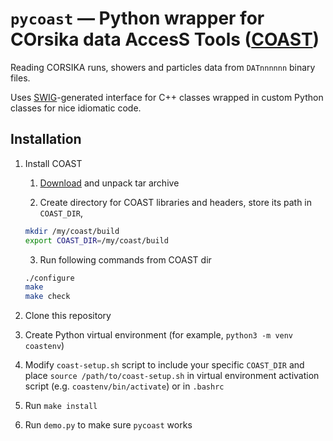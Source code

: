 # `pycoast` — Python wrapper for **CO**rsika data **A**cces**S** **T**ools ([COAST](https://web.ikp.kit.edu/rulrich/coast.html))

Reading CORSIKA runs, showers and particles data from `DATnnnnnn` binary files.

Uses [SWIG](http://www.swig.org/)-generated interface for C++ classes wrapped in custom Python classes for nice idiomatic code.


## Installation

1. Install COAST
   1. [Download](https://web.ikp.kit.edu/rulrich/coast-files/coast-v4r5.tar.gz) and unpack tar archive
  
   2. Create directory for COAST libraries and headers, store its path in `COAST_DIR`, 

   ```bash
   mkdir /my/coast/build
   export COAST_DIR=/my/coast/build
   ```

   3. Run following commands from COAST dir
   ```bash
   ./configure
   make
   make check
   ```

2. Clone this repository
3. Create Python virtual environment (for example, `python3 -m venv coastenv`)
4. Modify `coast-setup.sh` script to include your specific `COAST_DIR` and place `source /path/to/coast-setup.sh` in virtual environment activation script (e.g. `coastenv/bin/activate`) or in `.bashrc`
5. Run `make install`
6. Run `demo.py` to make sure `pycoast` works
